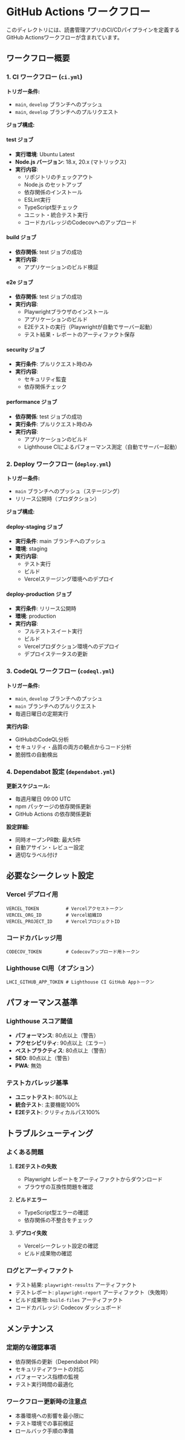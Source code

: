 # GitHub Actions ワークフロー

このディレクトリには、読書管理アプリのCI/CDパイプラインを定義するGitHub Actionsワークフローが含まれています。

## ワークフロー概要

### 1. CI ワークフロー (`ci.yml`)

**トリガー条件:**
- `main`, `develop` ブランチへのプッシュ
- `main`, `develop` ブランチへのプルリクエスト

**ジョブ構成:**

#### test ジョブ
- **実行環境**: Ubuntu Latest
- **Node.js バージョン**: 18.x, 20.x (マトリックス)
- **実行内容**:
  - リポジトリのチェックアウト
  - Node.js のセットアップ
  - 依存関係のインストール
  - ESLint実行
  - TypeScript型チェック
  - ユニット・統合テスト実行
  - コードカバレッジのCodecovへのアップロード

#### build ジョブ
- **依存関係**: test ジョブの成功
- **実行内容**:
  - アプリケーションのビルド検証

#### e2e ジョブ
- **依存関係**: test ジョブの成功
- **実行内容**:
  - Playwrightブラウザのインストール
  - アプリケーションのビルド
  - E2Eテストの実行（Playwrightが自動でサーバー起動）
  - テスト結果・レポートのアーティファクト保存

#### security ジョブ
- **実行条件**: プルリクエスト時のみ
- **実行内容**:
  - セキュリティ監査
  - 依存関係チェック

#### performance ジョブ
- **依存関係**: test ジョブの成功
- **実行条件**: プルリクエスト時のみ
- **実行内容**:
  - アプリケーションのビルド
  - Lighthouse CIによるパフォーマンス測定（自動でサーバー起動）

### 2. Deploy ワークフロー (`deploy.yml`)

**トリガー条件:**
- `main` ブランチへのプッシュ（ステージング）
- リリース公開時（プロダクション）

**ジョブ構成:**

#### deploy-staging ジョブ
- **実行条件**: main ブランチへのプッシュ
- **環境**: staging
- **実行内容**:
  - テスト実行
  - ビルド
  - Vercelステージング環境へのデプロイ

#### deploy-production ジョブ
- **実行条件**: リリース公開時
- **環境**: production
- **実行内容**:
  - フルテストスイート実行
  - ビルド
  - Vercelプロダクション環境へのデプロイ
  - デプロイステータスの更新

### 3. CodeQL ワークフロー (`codeql.yml`)

**トリガー条件:**
- `main`, `develop` ブランチへのプッシュ
- `main` ブランチへのプルリクエスト
- 毎週日曜日の定期実行

**実行内容:**
- GitHubのCodeQL分析
- セキュリティ・品質の両方の観点からコード分析
- 脆弱性の自動検出

### 4. Dependabot 設定 (`dependabot.yml`)

**更新スケジュール:**
- 毎週月曜日 09:00 UTC
- npm パッケージの依存関係更新
- GitHub Actions の依存関係更新

**設定詳細:**
- 同時オープンPR数: 最大5件
- 自動アサイン・レビュー設定
- 適切なラベル付け

## 必要なシークレット設定

### Vercel デプロイ用
```
VERCEL_TOKEN          # Vercelアクセストークン
VERCEL_ORG_ID         # Vercel組織ID
VERCEL_PROJECT_ID     # VercelプロジェクトID
```

### コードカバレッジ用
```
CODECOV_TOKEN         # Codecovアップロード用トークン
```

### Lighthouse CI用（オプション）
```
LHCI_GITHUB_APP_TOKEN # Lighthouse CI GitHub Appトークン
```

## パフォーマンス基準

### Lighthouse スコア閾値
- **パフォーマンス**: 80点以上（警告）
- **アクセシビリティ**: 90点以上（エラー）
- **ベストプラクティス**: 80点以上（警告）
- **SEO**: 80点以上（警告）
- **PWA**: 無効

### テストカバレッジ基準
- **ユニットテスト**: 80%以上
- **統合テスト**: 主要機能100%
- **E2Eテスト**: クリティカルパス100%

## トラブルシューティング

### よくある問題

1. **E2Eテストの失敗**
   - Playwright レポートをアーティファクトからダウンロード
   - ブラウザの互換性問題を確認

2. **ビルドエラー**
   - TypeScript型エラーの確認
   - 依存関係の不整合をチェック

3. **デプロイ失敗**
   - Vercelシークレット設定の確認
   - ビルド成果物の確認

### ログとアーティファクト

- テスト結果: `playwright-results` アーティファクト
- テストレポート: `playwright-report` アーティファクト（失敗時）
- ビルド成果物: `build-files` アーティファクト
- コードカバレッジ: Codecov ダッシュボード

## メンテナンス

### 定期的な確認事項
- 依存関係の更新（Dependabot PR）
- セキュリティアラートの対応
- パフォーマンス指標の監視
- テスト実行時間の最適化

### ワークフロー更新時の注意点
- 本番環境への影響を最小限に
- テスト環境での事前検証
- ロールバック手順の準備